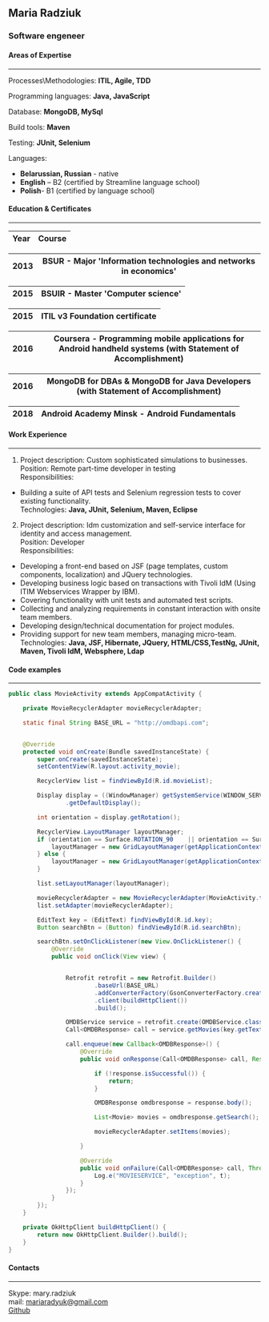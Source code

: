 
## Maria Radziuk

### Software engeneer 

#### Areas of Expertise
***

Processes\Methodologies:	**ITIL, Agile, TDD**

Programming languages:  **Java, JavaScript**

Database:  **MongoDB, MySql**

Build tools: **Maven**

Testing: **JUnit, Selenium**


Languages:   
* **Belarussian, Russian** - native  
* **English** – B2 (certified by Streamline language school)  
* **Polish**- B1 (certified by language school)  

#### Education & Certificates
***

|Year  | Course|
-------|-------------------------------------------------------------------

2013   | BSUR - Major 'Information technologies and networks in economics' 
-------|-------------------------------------------------------------------

2015   | BSUIR - Master 'Computer science' 
-------|-------------------------------------------------------------------

2015 | ITIL v3 Foundation certificate 
-------|-------------------------------------------------------------------

2016   | Coursera - Programming mobile applications for Android handheld systems (with Statement of Accomplishment)
-------|-------------------------------------------------------------------

2016   | MongoDB for DBAs & MongoDB for Java Developers (with Statement of Accomplishment)
-------|-------------------------------------------------------------------

2018   | Android Academy Minsk - Android Fundamentals
-------|-------------------------------------------------------------------

#### Work Experience
***

1. Project description: Custom sophisticated simulations to businesses.  
Position:  Remote part-time developer in testing  
Responsibilities:   
* Building a suite of API tests and Selenium regression tests to cover existing functionality.  
Technologies:  **Java, JUnit, Selenium, Maven, Eclipse**  


2. Project description: Idm customization and self-service interface for identity and access management.  
Position:  Developer  
Responsibilities:   
* Developing a front-end based on JSF (page templates, custom components, localization) and JQuery technologies.  
* Developing  business logic based on transactions with Tivoli IdM (Using ITIM Webservices Wrapper by IBM).  
* Covering functionality with unit tests and automated test scripts.  
* Collecting and analyzing requirements in constant interaction with onsite team members.  
* Developing design/technical documentation for project modules.  
* Providing support for new team members, managing micro-team.  
Technologies:  **Java, JSF, Hibernate, JQuery, HTML/CSS,TestNg, JUnit, Maven, Tivoli IdM, Websphere, Ldap**  

#### Code examples
***

```java
public class MovieActivity extends AppCompatActivity {

    private MovieRecyclerAdapter movieRecyclerAdapter;

    static final String BASE_URL = "http://omdbapi.com";


    @Override
    protected void onCreate(Bundle savedInstanceState) {
        super.onCreate(savedInstanceState);
        setContentView(R.layout.activity_movie);

        RecyclerView list = findViewById(R.id.movieList);

        Display display = ((WindowManager) getSystemService(WINDOW_SERVICE))
                .getDefaultDisplay();

        int orientation = display.getRotation();

        RecyclerView.LayoutManager layoutManager;
        if (orientation == Surface.ROTATION_90    || orientation == Surface.ROTATION_270) {
            layoutManager = new GridLayoutManager(getApplicationContext(), 4);
        } else {
            layoutManager = new GridLayoutManager(getApplicationContext(), 2);
        }

        list.setLayoutManager(layoutManager);

        movieRecyclerAdapter = new MovieRecyclerAdapter(MovieActivity.this, new ArrayList<>());
        list.setAdapter(movieRecyclerAdapter);

        EditText key = (EditText) findViewById(R.id.key);
        Button searchBtn = (Button) findViewById(R.id.searchBtn);

        searchBtn.setOnClickListener(new View.OnClickListener() {
            @Override
            public void onClick(View view) {


                Retrofit retrofit = new Retrofit.Builder()
                        .baseUrl(BASE_URL)
                        .addConverterFactory(GsonConverterFactory.create())
                        .client(buildHttpClient())
                        .build();

                OMDBService service = retrofit.create(OMDBService.class);
                Call<OMDBResponse> call = service.getMovies(key.getText().toString(), "57430b23");

                call.enqueue(new Callback<OMDBResponse>() {
                    @Override
                    public void onResponse(Call<OMDBResponse> call, Response<OMDBResponse> response) {

                        if (!response.isSuccessful()) {
                            return;
                        }

                        OMDBResponse omdbresponse = response.body();

                        List<Movie> movies = omdbresponse.getSearch();

                        movieRecyclerAdapter.setItems(movies);

                    }

                    @Override
                    public void onFailure(Call<OMDBResponse> call, Throwable t) {
                        Log.e("MOVIESERVICE", "exception", t);
                    }
                });
            }
        });
    }

    private OkHttpClient buildHttpClient() {
        return new OkHttpClient.Builder().build();
    }
}
```

#### Contacts
***

Skype: mary.radziuk  
mail: mariaradyuk@gmail.com  
[Github](https://github.com/mradyuk?tab=repositories)  


